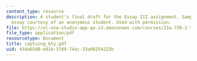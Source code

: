 ```yaml
---
content_type: resource
description: A student's final draft for the Essay III assignment. Sample student
  essay courtesy of an anonymous student. Used with permission.
file: https://ol-ocw-studio-app-qa.s3.amazonaws.com/courses/21w-730-2-the-creative-spark-fall-2004/434a65d0e61b37d874ec33a98254222b_captuing_bty.pdf
file_type: application/pdf
resourcetype: Document
title: captuing_bty.pdf
uid: 434a65d0-e61b-37d8-74ec-33a98254222b
---
```

